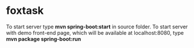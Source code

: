 # foxtask

To start server type  **mvn spring-boot:start**  in source folder.
To start server with demo front-end page, which will be available at localhost:8080, type **mvn package spring-boot:run**
